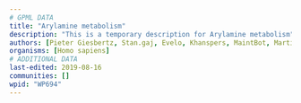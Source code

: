 ```yaml
---
# GPML DATA
title: "Arylamine metabolism"
description: "This is a temporary description for Arylamine metabolism"
authors: [Pieter Giesbertz, Stan.gaj, Evelo, Khanspers, MaintBot, MartijnVanIersel, Christine Chichester, Mkutmon, DeSl, Asios Olia, Egonw]
organisms: [Homo sapiens]
# ADDITIONAL DATA
last-edited: 2019-08-16
communities: []
wpid: "WP694"
---
```

